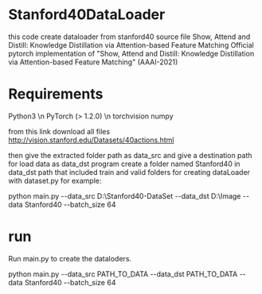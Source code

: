 # Stanford40DataLoader
this code create dataloader from stanford40 source file
Show, Attend and Distill: Knowledge Distillation via Attention-based Feature Matching
Official pytorch implementation of "Show, Attend and Distill: Knowledge Distillation via Attention-based Feature Matching" (AAAI-2021)

# Requirements
Python3 \n
PyTorch (> 1.2.0) \n
torchvision
numpy

from this link download all files
http://vision.stanford.edu/Datasets/40actions.html

then give the extracted folder path as data_src and give a destination path for load data as data_dst
program create a folder named Stanford40 in data_dst path that included train and valid folders for creating dataLoader with dataset.py
for example:

python main.py --data_src D:\Stanford40-DataSet --data_dst D:\Image --data Stanford40 --batch_size 64
# run
Run main.py to create the dataloders.

python main.py --data_src PATH_TO_DATA --data_dst PATH_TO_DATA --data Stanford40 --batch_size 64
